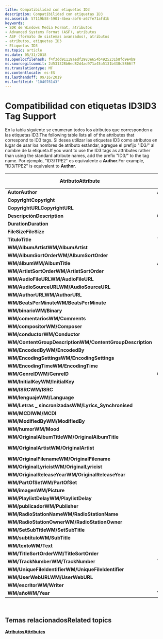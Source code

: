 ```yaml
---
title: Compatibilidad con etiquetas ID3
description: Compatibilidad con etiquetas ID3
ms.assetid: 57119b88-5901-4bea-abf6-a67fe71afd1b
keywords:
- SDK de Windows Media Format, atributos
- Advanced Systems Format (ASF), atributos
- ASF (formato de sistemas avanzados), atributos
- atributos, etiquetas ID3
- Etiquetas ID3
ms.topic: article
ms.date: 05/31/2018
ms.openlocfilehash: f4f3dd91119aedf2983e654b4925231b8fd9e4b9
ms.sourcegitcommit: 2d531328b6ed82d4ad971a45a5131b430c5866f7
ms.translationtype: MT
ms.contentlocale: es-ES
ms.lasthandoff: 09/16/2019
ms.locfileid: "104076143"
---
```

# <a name="id3-tag-support"></a><span data-ttu-id="ba5ce-108">Compatibilidad con etiquetas ID3</span><span class="sxs-lookup"><span data-stu-id="ba5ce-108">ID3 Tag Support</span></span>

<span data-ttu-id="ba5ce-109">En la tabla siguiente se enumeran todos los atributos que corresponden a las etiquetas ID3.</span><span class="sxs-lookup"><span data-stu-id="ba5ce-109">The following table lists all of the attributes that correspond to ID3 tags.</span></span> <span data-ttu-id="ba5ce-110">Si desea utilizar las etiquetas ID3 como atributos en lugar de usar los nombres de atributo estándar, agregue el prefijo "ID3/" al nombre de la etiqueta.</span><span class="sxs-lookup"><span data-stu-id="ba5ce-110">If you want to use the ID3 tags as attributes rather than using the standard attribute names, add the prefix "ID3/" to the tag name.</span></span> <span data-ttu-id="ba5ce-111">Por ejemplo, "ID3/TPE2" es equivalente a **Author**.</span><span class="sxs-lookup"><span data-stu-id="ba5ce-111">For example, "ID3/TPE2" is equivalent to **Author**.</span></span>



| <span data-ttu-id="ba5ce-112">Atributo</span><span class="sxs-lookup"><span data-stu-id="ba5ce-112">Attribute</span></span>                      | <span data-ttu-id="ba5ce-113">ID3v1. x</span><span class="sxs-lookup"><span data-stu-id="ba5ce-113">ID3v1.x</span></span> | <span data-ttu-id="ba5ce-114">ID3v 2.2</span><span class="sxs-lookup"><span data-stu-id="ba5ce-114">ID3v2.2</span></span> | <span data-ttu-id="ba5ce-115">ID3v 2.3/v 2.4</span><span class="sxs-lookup"><span data-stu-id="ba5ce-115">ID3v2.3/v2.4</span></span> |
|--------------------------------|---------|---------|--------------|
| <span data-ttu-id="ba5ce-116">**Autor**</span><span class="sxs-lookup"><span data-stu-id="ba5ce-116">**Author**</span></span>                     | <span data-ttu-id="ba5ce-117">Artistas</span><span class="sxs-lookup"><span data-stu-id="ba5ce-117">Artist</span></span>  | <span data-ttu-id="ba5ce-118">TP1</span><span class="sxs-lookup"><span data-stu-id="ba5ce-118">TP1</span></span>     | <span data-ttu-id="ba5ce-119">TPE1</span><span class="sxs-lookup"><span data-stu-id="ba5ce-119">TPE1</span></span>         |
| <span data-ttu-id="ba5ce-120">**Copyright**</span><span class="sxs-lookup"><span data-stu-id="ba5ce-120">**Copyright**</span></span>                  |         | <span data-ttu-id="ba5ce-121">TCR</span><span class="sxs-lookup"><span data-stu-id="ba5ce-121">TCR</span></span>     | <span data-ttu-id="ba5ce-122">TCOP</span><span class="sxs-lookup"><span data-stu-id="ba5ce-122">TCOP</span></span>         |
| <span data-ttu-id="ba5ce-123">**CopyrightURL**</span><span class="sxs-lookup"><span data-stu-id="ba5ce-123">**CopyrightURL**</span></span>               |         | <span data-ttu-id="ba5ce-124">WCP</span><span class="sxs-lookup"><span data-stu-id="ba5ce-124">WCP</span></span>     | <span data-ttu-id="ba5ce-125">WCOP</span><span class="sxs-lookup"><span data-stu-id="ba5ce-125">WCOP</span></span>         |
| <span data-ttu-id="ba5ce-126">**Descripción**</span><span class="sxs-lookup"><span data-stu-id="ba5ce-126">**Description**</span></span>                | <span data-ttu-id="ba5ce-127">Comentario</span><span class="sxs-lookup"><span data-stu-id="ba5ce-127">Comment</span></span> | <span data-ttu-id="ba5ce-128">COM</span><span class="sxs-lookup"><span data-stu-id="ba5ce-128">COM</span></span>     | <span data-ttu-id="ba5ce-129">COMM</span><span class="sxs-lookup"><span data-stu-id="ba5ce-129">COMM</span></span>         |
| <span data-ttu-id="ba5ce-130">**Duration**</span><span class="sxs-lookup"><span data-stu-id="ba5ce-130">**Duration**</span></span>                   |         | <span data-ttu-id="ba5ce-131">TLE</span><span class="sxs-lookup"><span data-stu-id="ba5ce-131">TLE</span></span>     | <span data-ttu-id="ba5ce-132">TLEN</span><span class="sxs-lookup"><span data-stu-id="ba5ce-132">TLEN</span></span>         |
| <span data-ttu-id="ba5ce-133">**FileSize**</span><span class="sxs-lookup"><span data-stu-id="ba5ce-133">**FileSize**</span></span>                   |         |         | <span data-ttu-id="ba5ce-134">TSIZ</span><span class="sxs-lookup"><span data-stu-id="ba5ce-134">TSIZ</span></span>         |
| <span data-ttu-id="ba5ce-135">**Título**</span><span class="sxs-lookup"><span data-stu-id="ba5ce-135">**Title**</span></span>                      | <span data-ttu-id="ba5ce-136">Title</span><span class="sxs-lookup"><span data-stu-id="ba5ce-136">Title</span></span>   | <span data-ttu-id="ba5ce-137">TT2</span><span class="sxs-lookup"><span data-stu-id="ba5ce-137">TT2</span></span>     | <span data-ttu-id="ba5ce-138">TIT2</span><span class="sxs-lookup"><span data-stu-id="ba5ce-138">TIT2</span></span>         |
| <span data-ttu-id="ba5ce-139">**WM/AlbumArtist**</span><span class="sxs-lookup"><span data-stu-id="ba5ce-139">**WM/AlbumArtist**</span></span>             |         | <span data-ttu-id="ba5ce-140">TP2</span><span class="sxs-lookup"><span data-stu-id="ba5ce-140">TP2</span></span>     | <span data-ttu-id="ba5ce-141">TPE2</span><span class="sxs-lookup"><span data-stu-id="ba5ce-141">TPE2</span></span>         |
| <span data-ttu-id="ba5ce-142">**WM/AlbumSortOrder**</span><span class="sxs-lookup"><span data-stu-id="ba5ce-142">**WM/AlbumSortOrder**</span></span>          |         |         | <span data-ttu-id="ba5ce-143">TSOA</span><span class="sxs-lookup"><span data-stu-id="ba5ce-143">TSOA</span></span>         |
| <span data-ttu-id="ba5ce-144">**WM/álbum**</span><span class="sxs-lookup"><span data-stu-id="ba5ce-144">**WM/AlbumTitle**</span></span>              | <span data-ttu-id="ba5ce-145">Álbum</span><span class="sxs-lookup"><span data-stu-id="ba5ce-145">Album</span></span>   | <span data-ttu-id="ba5ce-146">HABL</span><span class="sxs-lookup"><span data-stu-id="ba5ce-146">TAL</span></span>     | <span data-ttu-id="ba5ce-147">TALB</span><span class="sxs-lookup"><span data-stu-id="ba5ce-147">TALB</span></span>         |
| <span data-ttu-id="ba5ce-148">**WM/ArtistSortOrder**</span><span class="sxs-lookup"><span data-stu-id="ba5ce-148">**WM/ArtistSortOrder**</span></span>         |         |         | <span data-ttu-id="ba5ce-149">TSOP</span><span class="sxs-lookup"><span data-stu-id="ba5ce-149">TSOP</span></span>         |
| <span data-ttu-id="ba5ce-150">**WM/AudioFileURL**</span><span class="sxs-lookup"><span data-stu-id="ba5ce-150">**WM/AudioFileURL**</span></span>            |         | <span data-ttu-id="ba5ce-151">WAF</span><span class="sxs-lookup"><span data-stu-id="ba5ce-151">WAF</span></span>     | <span data-ttu-id="ba5ce-152">WOAF</span><span class="sxs-lookup"><span data-stu-id="ba5ce-152">WOAF</span></span>         |
| <span data-ttu-id="ba5ce-153">**WM/AudioSourceURL**</span><span class="sxs-lookup"><span data-stu-id="ba5ce-153">**WM/AudioSourceURL**</span></span>          |         | <span data-ttu-id="ba5ce-154">WAS</span><span class="sxs-lookup"><span data-stu-id="ba5ce-154">WAS</span></span>     | <span data-ttu-id="ba5ce-155">WOAS</span><span class="sxs-lookup"><span data-stu-id="ba5ce-155">WOAS</span></span>         |
| <span data-ttu-id="ba5ce-156">**WM/AuthorURL**</span><span class="sxs-lookup"><span data-stu-id="ba5ce-156">**WM/AuthorURL**</span></span>               |         | <span data-ttu-id="ba5ce-157">WAR</span><span class="sxs-lookup"><span data-stu-id="ba5ce-157">WAR</span></span>     | <span data-ttu-id="ba5ce-158">WOAR</span><span class="sxs-lookup"><span data-stu-id="ba5ce-158">WOAR</span></span>         |
| <span data-ttu-id="ba5ce-159">**WM/BeatsPerMinute**</span><span class="sxs-lookup"><span data-stu-id="ba5ce-159">**WM/BeatsPerMinute**</span></span>          |         |         | <span data-ttu-id="ba5ce-160">TBPM</span><span class="sxs-lookup"><span data-stu-id="ba5ce-160">TBPM</span></span>         |
| <span data-ttu-id="ba5ce-161">**WM/binario**</span><span class="sxs-lookup"><span data-stu-id="ba5ce-161">**WM/Binary**</span></span>                  |         | <span data-ttu-id="ba5ce-162">GEOID</span><span class="sxs-lookup"><span data-stu-id="ba5ce-162">GEO</span></span>     | <span data-ttu-id="ba5ce-163">GEOB</span><span class="sxs-lookup"><span data-stu-id="ba5ce-163">GEOB</span></span>         |
| <span data-ttu-id="ba5ce-164">**WM/comentarios**</span><span class="sxs-lookup"><span data-stu-id="ba5ce-164">**WM/Comments**</span></span>                |         | <span data-ttu-id="ba5ce-165">COM</span><span class="sxs-lookup"><span data-stu-id="ba5ce-165">COM</span></span>     | <span data-ttu-id="ba5ce-166">COMM</span><span class="sxs-lookup"><span data-stu-id="ba5ce-166">COMM</span></span>         |
| <span data-ttu-id="ba5ce-167">**WM/compositor**</span><span class="sxs-lookup"><span data-stu-id="ba5ce-167">**WM/Composer**</span></span>                |         | <span data-ttu-id="ba5ce-168">TCM</span><span class="sxs-lookup"><span data-stu-id="ba5ce-168">TCM</span></span>     | <span data-ttu-id="ba5ce-169">TCOM</span><span class="sxs-lookup"><span data-stu-id="ba5ce-169">TCOM</span></span>         |
| <span data-ttu-id="ba5ce-170">**WM/conductor**</span><span class="sxs-lookup"><span data-stu-id="ba5ce-170">**WM/Conductor**</span></span>               |         | <span data-ttu-id="ba5ce-171">TP3</span><span class="sxs-lookup"><span data-stu-id="ba5ce-171">TP3</span></span>     | <span data-ttu-id="ba5ce-172">TPE3</span><span class="sxs-lookup"><span data-stu-id="ba5ce-172">TPE3</span></span>         |
| <span data-ttu-id="ba5ce-173">**WM/ContentGroupDescription**</span><span class="sxs-lookup"><span data-stu-id="ba5ce-173">**WM/ContentGroupDescription**</span></span> |         | <span data-ttu-id="ba5ce-174">TT1</span><span class="sxs-lookup"><span data-stu-id="ba5ce-174">TT1</span></span>     | <span data-ttu-id="ba5ce-175">TIT1</span><span class="sxs-lookup"><span data-stu-id="ba5ce-175">TIT1</span></span>         |
| <span data-ttu-id="ba5ce-176">**WM/EncodedBy**</span><span class="sxs-lookup"><span data-stu-id="ba5ce-176">**WM/EncodedBy**</span></span>               |         | <span data-ttu-id="ba5ce-177">10</span><span class="sxs-lookup"><span data-stu-id="ba5ce-177">TEN</span></span>     | <span data-ttu-id="ba5ce-178">TENC</span><span class="sxs-lookup"><span data-stu-id="ba5ce-178">TENC</span></span>         |
| <span data-ttu-id="ba5ce-179">**WM/EncodingSettings**</span><span class="sxs-lookup"><span data-stu-id="ba5ce-179">**WM/EncodingSettings**</span></span>        |         | <span data-ttu-id="ba5ce-180">TSS</span><span class="sxs-lookup"><span data-stu-id="ba5ce-180">TSS</span></span>     | <span data-ttu-id="ba5ce-181">TSSE</span><span class="sxs-lookup"><span data-stu-id="ba5ce-181">TSSE</span></span>         |
| <span data-ttu-id="ba5ce-182">**WM/EncodingTime**</span><span class="sxs-lookup"><span data-stu-id="ba5ce-182">**WM/EncodingTime**</span></span>            |         |         | <span data-ttu-id="ba5ce-183">TDEN</span><span class="sxs-lookup"><span data-stu-id="ba5ce-183">TDEN</span></span>         |
| <span data-ttu-id="ba5ce-184">**WM/GenreID**</span><span class="sxs-lookup"><span data-stu-id="ba5ce-184">**WM/GenreID**</span></span>                 | <span data-ttu-id="ba5ce-185">GenreID</span><span class="sxs-lookup"><span data-stu-id="ba5ce-185">GenreID</span></span> | <span data-ttu-id="ba5ce-186">TCO</span><span class="sxs-lookup"><span data-stu-id="ba5ce-186">TCO</span></span>     | <span data-ttu-id="ba5ce-187">TCON</span><span class="sxs-lookup"><span data-stu-id="ba5ce-187">TCON</span></span>         |
| <span data-ttu-id="ba5ce-188">**WM/InitialKey**</span><span class="sxs-lookup"><span data-stu-id="ba5ce-188">**WM/InitialKey**</span></span>              |         |         | <span data-ttu-id="ba5ce-189">TKEY</span><span class="sxs-lookup"><span data-stu-id="ba5ce-189">TKEY</span></span>         |
| <span data-ttu-id="ba5ce-190">**WM/ISRC**</span><span class="sxs-lookup"><span data-stu-id="ba5ce-190">**WM/ISRC**</span></span>                    |         |         | <span data-ttu-id="ba5ce-191">TSRC</span><span class="sxs-lookup"><span data-stu-id="ba5ce-191">TSRC</span></span>         |
| <span data-ttu-id="ba5ce-192">**WM/lenguaje**</span><span class="sxs-lookup"><span data-stu-id="ba5ce-192">**WM/Language**</span></span>                |         | <span data-ttu-id="ba5ce-193">PIEZA</span><span class="sxs-lookup"><span data-stu-id="ba5ce-193">TLA</span></span>     | <span data-ttu-id="ba5ce-194">TLAN</span><span class="sxs-lookup"><span data-stu-id="ba5ce-194">TLAN</span></span>         |
| <span data-ttu-id="ba5ce-195">**WM/Letras \_ sincronizadas**</span><span class="sxs-lookup"><span data-stu-id="ba5ce-195">**WM/Lyrics\_Synchronised**</span></span>    |         | <span data-ttu-id="ba5ce-196">SLT</span><span class="sxs-lookup"><span data-stu-id="ba5ce-196">SLT</span></span>     | <span data-ttu-id="ba5ce-197">SYLT</span><span class="sxs-lookup"><span data-stu-id="ba5ce-197">SYLT</span></span>         |
| <span data-ttu-id="ba5ce-198">**WM/MCDI**</span><span class="sxs-lookup"><span data-stu-id="ba5ce-198">**WM/MCDI**</span></span>                    |         |         | <span data-ttu-id="ba5ce-199">MCDI</span><span class="sxs-lookup"><span data-stu-id="ba5ce-199">MCDI</span></span>         |
| <span data-ttu-id="ba5ce-200">**WM/ModifiedBy**</span><span class="sxs-lookup"><span data-stu-id="ba5ce-200">**WM/ModifiedBy**</span></span>              |         |         | <span data-ttu-id="ba5ce-201">TPE4</span><span class="sxs-lookup"><span data-stu-id="ba5ce-201">TPE4</span></span>         |
| <span data-ttu-id="ba5ce-202">**WM/humor**</span><span class="sxs-lookup"><span data-stu-id="ba5ce-202">**WM/Mood**</span></span>                    |         |         | <span data-ttu-id="ba5ce-203">TMOO</span><span class="sxs-lookup"><span data-stu-id="ba5ce-203">TMOO</span></span>         |
| <span data-ttu-id="ba5ce-204">**WM/OriginalAlbumTitle**</span><span class="sxs-lookup"><span data-stu-id="ba5ce-204">**WM/OriginalAlbumTitle**</span></span>      |         | <span data-ttu-id="ba5ce-205">TOTAL</span><span class="sxs-lookup"><span data-stu-id="ba5ce-205">TOT</span></span>     | <span data-ttu-id="ba5ce-206">TOAL</span><span class="sxs-lookup"><span data-stu-id="ba5ce-206">TOAL</span></span>         |
| <span data-ttu-id="ba5ce-207">**WM/OriginalArtist**</span><span class="sxs-lookup"><span data-stu-id="ba5ce-207">**WM/OriginalArtist**</span></span>          |         | <span data-ttu-id="ba5ce-208">TOA</span><span class="sxs-lookup"><span data-stu-id="ba5ce-208">TOA</span></span>     | <span data-ttu-id="ba5ce-209">PARTE superior</span><span class="sxs-lookup"><span data-stu-id="ba5ce-209">TOPE</span></span>         |
| <span data-ttu-id="ba5ce-210">**WM/OriginalFilename**</span><span class="sxs-lookup"><span data-stu-id="ba5ce-210">**WM/OriginalFilename**</span></span>        |         | <span data-ttu-id="ba5ce-211">TOF</span><span class="sxs-lookup"><span data-stu-id="ba5ce-211">TOF</span></span>     | <span data-ttu-id="ba5ce-212">TOFN</span><span class="sxs-lookup"><span data-stu-id="ba5ce-212">TOFN</span></span>         |
| <span data-ttu-id="ba5ce-213">**WM/OriginalLyricist**</span><span class="sxs-lookup"><span data-stu-id="ba5ce-213">**WM/OriginalLyricist**</span></span>        |         | <span data-ttu-id="ba5ce-214">TOLERANCIA</span><span class="sxs-lookup"><span data-stu-id="ba5ce-214">TOL</span></span>     | <span data-ttu-id="ba5ce-215">TOLY</span><span class="sxs-lookup"><span data-stu-id="ba5ce-215">TOLY</span></span>         |
| <span data-ttu-id="ba5ce-216">**WM/OriginalReleaseYear**</span><span class="sxs-lookup"><span data-stu-id="ba5ce-216">**WM/OriginalReleaseYear**</span></span>     |         | <span data-ttu-id="ba5ce-217">TOR</span><span class="sxs-lookup"><span data-stu-id="ba5ce-217">TOR</span></span>     | <span data-ttu-id="ba5ce-218">TORY</span><span class="sxs-lookup"><span data-stu-id="ba5ce-218">TORY</span></span>         |
| <span data-ttu-id="ba5ce-219">**WM/PartOfSet**</span><span class="sxs-lookup"><span data-stu-id="ba5ce-219">**WM/PartOfSet**</span></span>               |         | <span data-ttu-id="ba5ce-220">TPA</span><span class="sxs-lookup"><span data-stu-id="ba5ce-220">TPA</span></span>     | <span data-ttu-id="ba5ce-221">TPOS</span><span class="sxs-lookup"><span data-stu-id="ba5ce-221">TPOS</span></span>         |
| <span data-ttu-id="ba5ce-222">**WM/imagen**</span><span class="sxs-lookup"><span data-stu-id="ba5ce-222">**WM/Picture**</span></span>                 |         | <span data-ttu-id="ba5ce-223">PIC</span><span class="sxs-lookup"><span data-stu-id="ba5ce-223">PIC</span></span>     | <span data-ttu-id="ba5ce-224">APIC</span><span class="sxs-lookup"><span data-stu-id="ba5ce-224">APIC</span></span>         |
| <span data-ttu-id="ba5ce-225">**WM/PlaylistDelay**</span><span class="sxs-lookup"><span data-stu-id="ba5ce-225">**WM/PlaylistDelay**</span></span>           |         |         | <span data-ttu-id="ba5ce-226">TDLY</span><span class="sxs-lookup"><span data-stu-id="ba5ce-226">TDLY</span></span>         |
| <span data-ttu-id="ba5ce-227">**WM/publicador**</span><span class="sxs-lookup"><span data-stu-id="ba5ce-227">**WM/Publisher**</span></span>               |         | <span data-ttu-id="ba5ce-228">TPB</span><span class="sxs-lookup"><span data-stu-id="ba5ce-228">TPB</span></span>     | <span data-ttu-id="ba5ce-229">TPUB</span><span class="sxs-lookup"><span data-stu-id="ba5ce-229">TPUB</span></span>         |
| <span data-ttu-id="ba5ce-230">**WM/RadioStationName**</span><span class="sxs-lookup"><span data-stu-id="ba5ce-230">**WM/RadioStationName**</span></span>        |         | <span data-ttu-id="ba5ce-231">TRN</span><span class="sxs-lookup"><span data-stu-id="ba5ce-231">TRN</span></span>     | <span data-ttu-id="ba5ce-232">TRSN</span><span class="sxs-lookup"><span data-stu-id="ba5ce-232">TRSN</span></span>         |
| <span data-ttu-id="ba5ce-233">**WM/RadioStationOwner**</span><span class="sxs-lookup"><span data-stu-id="ba5ce-233">**WM/RadioStationOwner**</span></span>       |         | <span data-ttu-id="ba5ce-234">TRO</span><span class="sxs-lookup"><span data-stu-id="ba5ce-234">TRO</span></span>     | <span data-ttu-id="ba5ce-235">TRSO</span><span class="sxs-lookup"><span data-stu-id="ba5ce-235">TRSO</span></span>         |
| <span data-ttu-id="ba5ce-236">**WM/SetSubTitle**</span><span class="sxs-lookup"><span data-stu-id="ba5ce-236">**WM/SetSubTitle**</span></span>             |         |         | <span data-ttu-id="ba5ce-237">TSST</span><span class="sxs-lookup"><span data-stu-id="ba5ce-237">TSST</span></span>         |
| <span data-ttu-id="ba5ce-238">**WM/subtítulo**</span><span class="sxs-lookup"><span data-stu-id="ba5ce-238">**WM/SubTitle**</span></span>                |         | <span data-ttu-id="ba5ce-239">TT3</span><span class="sxs-lookup"><span data-stu-id="ba5ce-239">TT3</span></span>     | <span data-ttu-id="ba5ce-240">TIT3</span><span class="sxs-lookup"><span data-stu-id="ba5ce-240">TIT3</span></span>         |
| <span data-ttu-id="ba5ce-241">**WM/texto**</span><span class="sxs-lookup"><span data-stu-id="ba5ce-241">**WM/Text**</span></span>                    |         | <span data-ttu-id="ba5ce-242">TXX</span><span class="sxs-lookup"><span data-stu-id="ba5ce-242">TXX</span></span>     | <span data-ttu-id="ba5ce-243">TXXX</span><span class="sxs-lookup"><span data-stu-id="ba5ce-243">TXXX</span></span>         |
| <span data-ttu-id="ba5ce-244">**WM/TitleSortOrder**</span><span class="sxs-lookup"><span data-stu-id="ba5ce-244">**WM/TitleSortOrder**</span></span>          |         |         | <span data-ttu-id="ba5ce-245">TSOT</span><span class="sxs-lookup"><span data-stu-id="ba5ce-245">TSOT</span></span>         |
| <span data-ttu-id="ba5ce-246">**WM/TrackNumber**</span><span class="sxs-lookup"><span data-stu-id="ba5ce-246">**WM/TrackNumber**</span></span>             | <span data-ttu-id="ba5ce-247">Track</span><span class="sxs-lookup"><span data-stu-id="ba5ce-247">Track</span></span>   | <span data-ttu-id="ba5ce-248">TRK</span><span class="sxs-lookup"><span data-stu-id="ba5ce-248">TRK</span></span>     | <span data-ttu-id="ba5ce-249">TRCK</span><span class="sxs-lookup"><span data-stu-id="ba5ce-249">TRCK</span></span>         |
| <span data-ttu-id="ba5ce-250">**WM/UniqueFileIdentifier**</span><span class="sxs-lookup"><span data-stu-id="ba5ce-250">**WM/UniqueFileIdentifier**</span></span>    |         | <span data-ttu-id="ba5ce-251">UFI</span><span class="sxs-lookup"><span data-stu-id="ba5ce-251">UFI</span></span>     | <span data-ttu-id="ba5ce-252">UFID</span><span class="sxs-lookup"><span data-stu-id="ba5ce-252">UFID</span></span>         |
| <span data-ttu-id="ba5ce-253">**WM/UserWebURL**</span><span class="sxs-lookup"><span data-stu-id="ba5ce-253">**WM/UserWebURL**</span></span>              |         | <span data-ttu-id="ba5ce-254">WXX</span><span class="sxs-lookup"><span data-stu-id="ba5ce-254">WXX</span></span>     | <span data-ttu-id="ba5ce-255">WXXX</span><span class="sxs-lookup"><span data-stu-id="ba5ce-255">WXXX</span></span>         |
| <span data-ttu-id="ba5ce-256">**WM/escritor**</span><span class="sxs-lookup"><span data-stu-id="ba5ce-256">**WM/Writer**</span></span>                  |         | <span data-ttu-id="ba5ce-257">TXT</span><span class="sxs-lookup"><span data-stu-id="ba5ce-257">TXT</span></span>     | <span data-ttu-id="ba5ce-258">TEXT</span><span class="sxs-lookup"><span data-stu-id="ba5ce-258">TEXT</span></span>         |
| <span data-ttu-id="ba5ce-259">**WM/año**</span><span class="sxs-lookup"><span data-stu-id="ba5ce-259">**WM/Year**</span></span>                    | <span data-ttu-id="ba5ce-260">Year</span><span class="sxs-lookup"><span data-stu-id="ba5ce-260">Year</span></span>    | <span data-ttu-id="ba5ce-261">TYE</span><span class="sxs-lookup"><span data-stu-id="ba5ce-261">TYE</span></span>     | <span data-ttu-id="ba5ce-262">TYER</span><span class="sxs-lookup"><span data-stu-id="ba5ce-262">TYER</span></span>         |



 

## <a name="related-topics"></a><span data-ttu-id="ba5ce-263">Temas relacionados</span><span class="sxs-lookup"><span data-stu-id="ba5ce-263">Related topics</span></span>

<dl> <dt>

[<span data-ttu-id="ba5ce-264">**Atributos**</span><span class="sxs-lookup"><span data-stu-id="ba5ce-264">**Attributes**</span></span>](attributes.md)
</dt> </dl>

 

 





